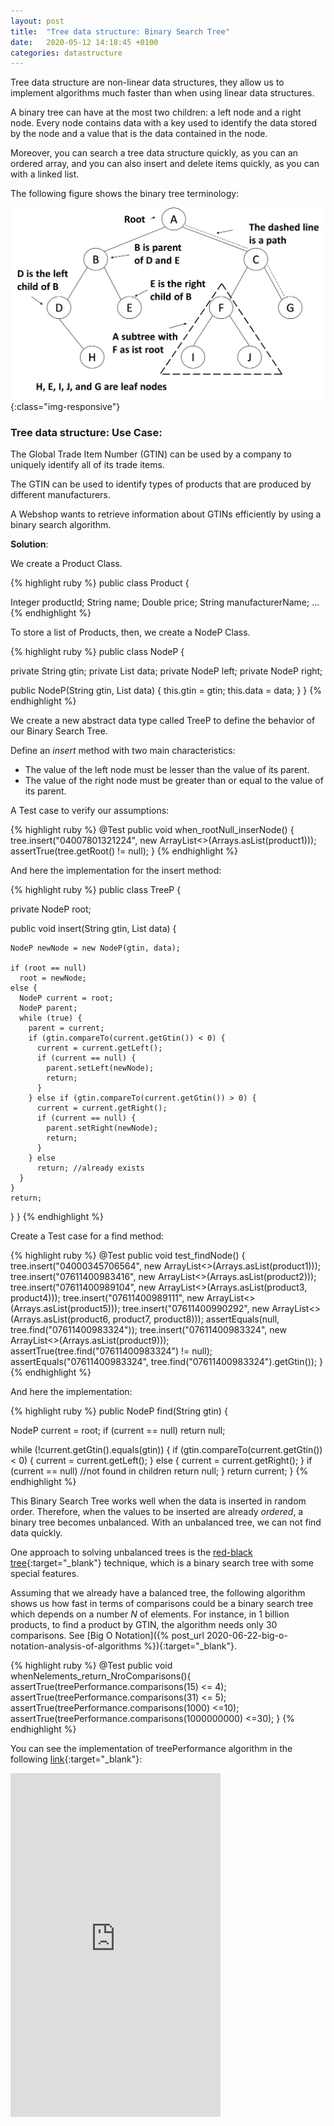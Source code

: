 ```yaml
---
layout: post
title:  "Tree data structure: Binary Search Tree"
date:   2020-05-12 14:18:45 +0100
categories: datastructure
---
```

Tree data structure are non-linear data structures, they allow us to implement algorithms much faster than when using linear data structures.

A binary tree can have at the most two children: a left node and a right node. Every node contains data with a key used to identify the data stored by the node and a value that is the data contained in the node.

Moreover, you can search a tree data structure quickly, as you can an ordered array, and you can also insert and delete items quickly, as you can with a linked list.

The following figure shows the binary tree terminology:

![binaryTree](/assets/images/binaryTree.jpg){:class="img-responsive"}

### Tree data structure: Use Case:

The Global Trade Item Number (GTIN) can be used by a company to uniquely identify all of its trade items.

The GTIN can be used to identify types of products that are produced by different manufacturers.

A Webshop wants to retrieve information about GTINs efficiently by using a binary search algorithm.

**Solution**:

We create a Product Class.

{% highlight ruby %}
public class Product {

  Integer productId;
  String name;
  Double price;
  String manufacturerName;
  ... 
{% endhighlight %}

To store a list of Products, then, we create a NodeP Class.

{% highlight ruby %}
public class NodeP {

  private String gtin;
  private List<Product> data;
  private NodeP left;
  private NodeP right;

  public NodeP(String gtin, List<Product> data) {
    this.gtin = gtin;
    this.data = data;
  }
}
{% endhighlight %}

We create a new abstract data type called TreeP to define the behavior of our Binary Search Tree.

Define an *insert* method with two main characteristics:

- The value of the left node must be lesser than the value of its parent.
- The value of the right node must be greater than or equal to the value of its parent.

A Test case to verify our assumptions:

{% highlight ruby %}
@Test
public void when_rootNull_inserNode() {
  tree.insert("04007801321224", new ArrayList<>(Arrays.asList(product1)));
  assertTrue(tree.getRoot() != null);
}
{% endhighlight %}

And here the implementation for the insert method:

{% highlight ruby %}
public class TreeP {

  private NodeP root;

  public void insert(String gtin, List<Product> data) {

    NodeP newNode = new NodeP(gtin, data);

    if (root == null)
      root = newNode;
    else {
      NodeP current = root;
      NodeP parent;
      while (true) {
        parent = current;
        if (gtin.compareTo(current.getGtin()) < 0) {
          current = current.getLeft();
          if (current == null) {
            parent.setLeft(newNode);
            return;
          }
        } else if (gtin.compareTo(current.getGtin()) > 0) {
          current = current.getRight();
          if (current == null) {
            parent.setRight(newNode);
            return;
          }
        } else
          return; //already exists
      }
    }
    return;
  }
}
{% endhighlight %}

Create a Test case for a find method:

{% highlight ruby %}
@Test
public void test_findNode() {
  tree.insert("04000345706564",
    new ArrayList<>(Arrays.asList(product1)));
  tree.insert("07611400983416", 
    new ArrayList<>(Arrays.asList(product2)));
  tree.insert("07611400989104", 
    new ArrayList<>(Arrays.asList(product3, product4)));
  tree.insert("07611400989111",
    new ArrayList<>(Arrays.asList(product5)));
  tree.insert("07611400990292",
    new ArrayList<>(Arrays.asList(product6, product7, product8)));
  assertEquals(null, tree.find("07611400983324"));
  tree.insert("07611400983324",
    new ArrayList<>(Arrays.asList(product9)));
  assertTrue(tree.find("07611400983324") != null);
  assertEquals("07611400983324", 
    tree.find("07611400983324").getGtin());
}
{% endhighlight %}

And here the implementation:

{% highlight ruby %}
public NodeP find(String gtin) {

  NodeP current = root;
  if (current == null)
    return null;

  while (!current.getGtin().equals(gtin)) {
    if (gtin.compareTo(current.getGtin()) < 0) {
      current = current.getLeft();
    } else {
      current = current.getRight();
    }
    if (current == null) //not found in children
      return null;
  }
  return current;
}
{% endhighlight %}

This Binary Search Tree works well when the data is inserted in random order. Therefore, when the values to be inserted are already *ordered*, a binary tree becomes unbalanced. With an unbalanced tree, we can not find data quickly.

One approach to solving unbalanced trees is the [red-black tree](https://en.wikipedia.org/wiki/Red%E2%80%93black_tree){:target="_blank"} technique, which is a binary search tree with some special features.

Assuming that we already have a balanced tree, the following algorithm shows us how fast in terms of comparisons could be a binary search tree which depends on a number *N* of elements. For instance, in 1 billion products, to find a product by GTIN, the algorithm needs only 30 comparisons. See [Big O Notation]({% post_url 2020-06-22-big-o-notation-analysis-of-algorithms %}){:target="_blank"}.

{% highlight ruby %}
@Test
public void whenNelements_return_NroComparisons(){
  assertTrue(treePerformance.comparisons(15) <= 4);
  assertTrue(treePerformance.comparisons(31) <= 5);
  assertTrue(treePerformance.comparisons(1000) <=10);
  assertTrue(treePerformance.comparisons(1000000000) <=30);
}
{% endhighlight %}

You can see the implementation of treePerformance algorithm in the following [link](https://amzn.to/2LqceUy){:target="_blank"}:

<iframe type="text/html" width="336" height="550" frameborder="0" allowfullscreen style="max-width:100%" src="https://lesen.amazon.de/kp/card?asin=B086JCK6C4&preview=inline&linkCode=kpe&ref_=cm_sw_r_kb_dp_f2H6Fb7NENATK&tag=codersite20-20" ></iframe>

